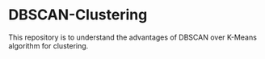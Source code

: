 # DBSCAN-Clustering
This repository is to understand the advantages of DBSCAN over K-Means algorithm for clustering.


